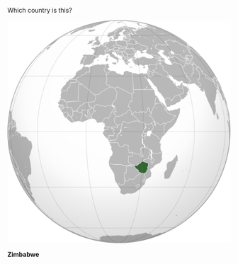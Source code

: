 Which country is this?

![Map of a country](images/Zimbabwe_(orthographic_projection).svg)
<!--question-->
**Zimbabwe**
